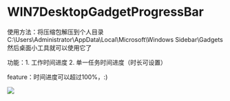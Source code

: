 # WIN7DesktopGadgetProgressBar

使用方法：将压缩包解压到个人目录 C:\Users\Administrator\AppData\Local\Microsoft\Windows Sidebar\Gadgets 然后桌面小工具就可以使用它了

功能：1. 工作时间进度 2. 单一任务时间进度（时长可设置）

feature：时间进度可以超过100%，:)

![](https://img.summerxu.net/WIN7DesktopGadgetProgressBar.png)
